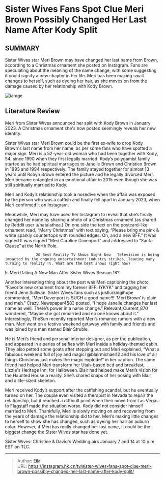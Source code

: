 # Sister Wives Fans Spot Clue Meri Brown Possibly Changed Her Last Name After Kody Split


## SUMMARY 



  Sister Wives star Meri Brown may have changed her last name from Brown, according to a Christmas ornament she posted on Instagram.   Fans are speculating about the meaning of the name change, with some suggesting it could signify a new chapter in her life.   Meri has been making small changes to herself, such as dyeing her hair, as she moves on from the damage caused by her relationship with Kody Brown.  

![iamge](https://static1.srcdn.com/wordpress/wp-content/uploads/2023/12/meri-brown-sister-wives-meri-brown-in-red-blouse-blue-background-featuring-angry-looking-kody-brown.jpg)

## Literature Review
Meri from Sister Wives announced her split with Kody Brown in January 2023. A Christmas ornament she&#39;s now posted seemingly reveals her new identity.




Sister Wives star Meri Brown could be the first ex-wife to drop Kody Brown&#39;s last name from her name, as per some fans who have spotted a major sign. Meri is a 52-year-old woman who had been together with Kody, 54, since 1990 when they first legally married. Kody’s polygamist family started as he had spiritual marriages to Janelle Brown and Christien Brown in 1993 and 1994 respectively. The family stayed together for almost 13 years until Robyn Brown entered the picture and he legally divorced Meri. Meri became entangled in an emotional affair in 2015 even though she was still spiritually married to Kody.




Meri and Kody’s relationship took a nosedive when the affair was exposed by the person who was a catfish and finally fell apart in January 2023, when Meri confirmed it on Instagram.


 

Meanwhile, Meri may have used her Instagram to reveal that she’s finally changed her name by sharing a photo of a Christmas ornament (as shared by Reddit user u/natalathea.) On one side the text on the postcard-like ornament read, “Merry Christmas” with text saying, “Please bring me pink &amp; white sparkly countertops with rounded edges. Oh, and a new BFF.&#34; It was signed It was signed &#34;Meri Caroline Davenport” and addressed to “Santa Clause” at the North Pole.

                  20 Best Reality TV Shows Right Now   Television is being impacted by the ongoing entertainment industry strikes, leaving many turning to reality TV. What are the best shows right now?    





 Is Meri Dating A New Man After Sister Wives Season 18? 
          

Another interesting thing about the post was Meri captioning the photo, “Favorite new ornament from my forever BFF! IYKYK” and tagging her friend Jenn Sullivan. Sister Wives fans such as justlurkingihope commented, “Meri Davenport is SUCH a good name!!! ‘Meri Brown’ is plain and meh.” Crazy_Newspaper4583 posted, “I hope Janelle changes her last name as well. There’s power in a name change.” Relevant_Current_870 wondered, “Maybe she got remarried and no one knows about it.” Interestingly, TheSun recently reported Meri’s romance rumors with a new man. Meri went on a festive weekend getaway with family and friends and was joined by a man named Blair Struble.

He is Meri’s friend and personal interior designer, as per the publication, and appeared in a series of selfies with Meri inside a holiday-themed cabin. They also petted some goats after stepping out and Meri explained, “What a fabulous weekend full of joy and magic! @blairmichael12 and his love of all things Christmas just makes the magic explode!” in her caption. The same friend had helped Meri transform her Utah-based bed and breakfast, Lizzie&#39;s Heritage Inn, for Halloween. Blair had helped make Meri’s vision for the Haunted House a reality. She’s shared snaps of her posing with Blair and a life-sized skeleton.




Meri received Kody’s support after the catfishing scandal, but he eventually turned on her. The couple even visited a therapist in Nevada to repair the relationship, but it reached a difficult point when their move from Las Vegas to Flagstaff made the situation worse. Kody did not consider himself married to Meri. Thankfully, Meri is slowly moving on and recovering from the years of damage the relationship did to her. Meri’s making little changes to herself to show she has changed, such as dyeing her hair an auburn color. However, if Meri has really changed her last name, it could be the biggest change the Sister Wives star has done yet.



Sister Wives: Christine &amp; David&#39;s Wedding airs January 7 and 14 at 10 p.m. EST on TLC.






---

> Author: [Ella](https://instagram.hk.cn/)  
> URL: https://instagram.hk.cn/tv/sister-wives-fans-spot-clue-meri-brown-possibly-changed-her-last-name-after-kody-split/  

